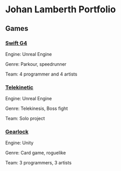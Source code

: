 # Johan Lamberth Portfolio

## Games

### [Swift G4](https://github.com/Aeliuz/Portfolio/tree/main/Swift%20G4)

Engine: Unreal Engine

Genre: Parkour, speedrunner

Team: 4 programmer and 4 artists


### [Telekinetic](https://github.com/Aeliuz/Portfolio/tree/main/Telekinetic)

Engine: Unreal Engine

Genre: Telekinesis, Boss fight

Team: Solo project


### [Gearlock](https://github.com/Aeliuz/Portfolio/tree/main/Gearlock)

Engine: Unity

Genre: Card game, roguelike

Team: 3 programmers, 3 artists
